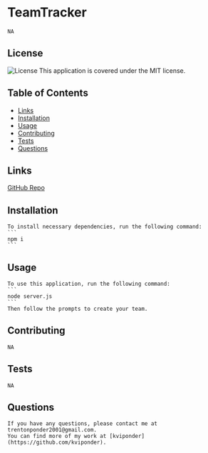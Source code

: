 # TeamTracker

    NA

## License

![License](https://img.shields.io/badge/License-MIT-green.svg)
This application is covered under the MIT license.

## Table of Contents

- [Links](#links)
- [Installation](#installation)
- [Usage](#usage)
- [Contributing](#contributing)
- [Tests](#tests)
- [Questions](#questions)

## Links

[GitHub Repo](https://github.com/Kviponder/TeamTracker)

## Installation

    To install necessary dependencies, run the following command:
    ```
    npm i
    ```

## Usage

    To use this application, run the following command:
    ```
    node server.js
    ```
    Then follow the prompts to create your team.

## Contributing

    NA

## Tests

    NA

## Questions

    If you have any questions, please contact me at trentonponder2001@gmail.com.
    You can find more of my work at [kviponder](https://github.com/kviponder).
